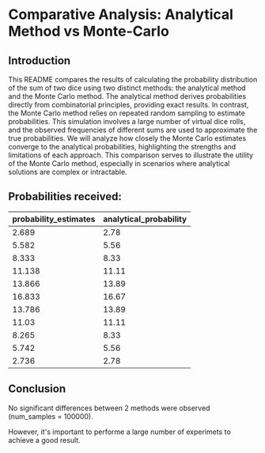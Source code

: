 # Comparative Analysis: Analytical Method vs Monte-Carlo

## Introduction

This README compares the results of calculating the probability distribution of the sum of two dice using two distinct methods: the analytical method and the Monte Carlo method. The analytical method derives probabilities directly from combinatorial principles, providing exact results. In contrast, the Monte Carlo method relies on repeated random sampling to estimate probabilities. This simulation involves a large number of virtual dice rolls, and the observed frequencies of different sums are used to approximate the true probabilities. We will analyze how closely the Monte Carlo estimates converge to the analytical probabilities, highlighting the strengths and limitations of each approach. This comparison serves to illustrate the utility of the Monte Carlo method, especially in scenarios where analytical solutions are complex or intractable.

## Probabilities received:

|  probability_estimates  |  analytical_probability  |
|-------------------------|--------------------------|
|        2.689            |        2.78           |
|        5.582            |        5.56           |
|        8.333            |        8.33           |
|        11.138            |        11.11           |
|        13.866            |        13.89           |
|        16.833            |        16.67           |
|        13.786            |        13.89           |
|        11.03            |        11.11           |
|        8.265            |        8.33           |
|        5.742            |        5.56           |
|        2.736            |        2.78           |


## Conclusion

No significant differences between 2 methods were observed (num_samples = 100000).

However, it's important to performe a large number of experimets to achieve a good result.
